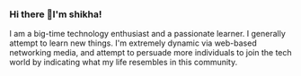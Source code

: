 ### Hi there 👋I'm shikha!
I am a big-time technology enthusiast and a passionate learner. I generally attempt to learn new things. I'm extremely dynamic via web-based networking media, and attempt to persuade more individuals to join the tech world by indicating what my life resembles in this community.
<!--
**TechnicalShikha/TechnicalShikha** is a ✨ _special_ ✨ repository because its `README.md` (this file) appears on your GitHub profile.

Here are some ideas to get you started:

- 🔭 I’m currently working on ..mysql,.net.
- 🌱 I’m currently learning .mysql,c++,.net..
- 👯 I’m looking to collaborate on ...
- 🤔 I’m looking for help with ...
- 💬 Ask me about ...
- 📫 How to reach me: follow on Instagram,on my id Shikha_art_world...
- 😄 Pronouns: ...
- ⚡ Fun fact: .interested in painting..
-->
